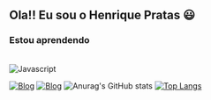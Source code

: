 

## Ola!! Eu sou o Henrique Pratas 😃

### Estou aprendendo
<div style="display: inline_block"><br/>
    <img align="center" alt="Javascript" src="https://img.shields.io/badge/JavaScript-F7DF1E?style=for-the-badge&logo=javascript&logoColor=black" />
</div>

[![Blog](https://img.shields.io/badge/Instagram-E4405F?style=for-the-badge&logo=instagram&logoColor=white)](https://www.instagram.com/_henriquep_/)
[![Blog](https://img.shields.io/badge/LinkedIn-0077B5?style=for-the-badge&logo=linkedin&logoColor=white)](https://www.linkedin.com/in/henrique-pratas-14364623b/)
![Anurag's GitHub stats](https://github-readme-stats.vercel.app/api?username=xereco16&show_icons=true&theme=radical&title_color=blue)
[![Top Langs](https://github-readme-stats.vercel.app/api/top-langs/?username=xereco16)](https://github.com/anuraghazra/github-readme-stats)
